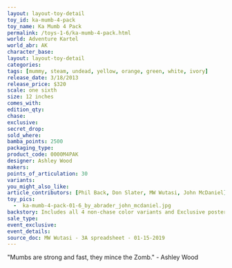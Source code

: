 ```yaml
---
layout: layout-toy-detail 
toy_id: ka-mumb-4-pack
toy_name: Ka Mumb 4 Pack
permalink: /toys-1-6/ka-mumb-4-pack.html
world: Adventure Kartel
world_abr: AK
character_base: 
layout: layout-toy-detail
categories: 
tags: [mummy, steam, undead, yellow, orange, green, white, ivory]
release_date: 3/18/2013
release_price: $320 
scale: one sixth
size: 12 inches
comes_with: 
edition_qty: 
chase: 
exclusive: 
secret_drop: 
sold_where: 
bamba_points: 2500
packaging_type: 
product_code: 0000M4PAK
designer: Ashley Wood
makers: 
points_of_articulation: 30
variants: 
you_might_also_like: 
article_contributors: [Phil Back, Don Slater, MW Wutasi, John McDaniel]
toy_pics: 
  -  ka-mumb-4-pack-01-6_by_abrader_john_mcdaniel.jpg
backstory: Includes all 4 non-chase color variants and Exclusive poster - yellow, orange, green, white (all colors are weathered and dirty)
sale_type: 
event_exclusive: 
event_details: 
source_doc: MW Wutasi - 3A spreadsheet - 01-15-2019
---
```

"Mumbs are strong and fast, they mince the Zomb." - Ashley Wood